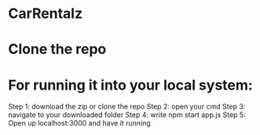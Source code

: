 # CarRentalz

# Clone the repo

# For running it into your local system:
   Step 1: download the zip or clone the repo
   Step 2: open your cmd
   Step 3: navigate to your downloaded folder
   Step 4: write npm start app.js
   Step 5: Open up localhost:3000 and have it running
  
